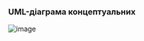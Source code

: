 ### UML-діаграма концептуальних
![image](https://github.com/oleksandrblazhko/ai-213-fokin/assets/79007252/a001dc39-7239-4a30-8dca-76d5aae257ac)

